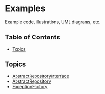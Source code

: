 # Examples

Example code, illustrations, UML diagrams, etc.

## Table of Contents

- [Topics](#topics)

## Topics

+ [AbstractRepositoryInterface](docs/AbstractRepositoryInterface.md)
+ [AbstractRepository](docs/AbstractRepository.md)
+ [ExceptionFactory](docs/ExceptionFactory.md)
